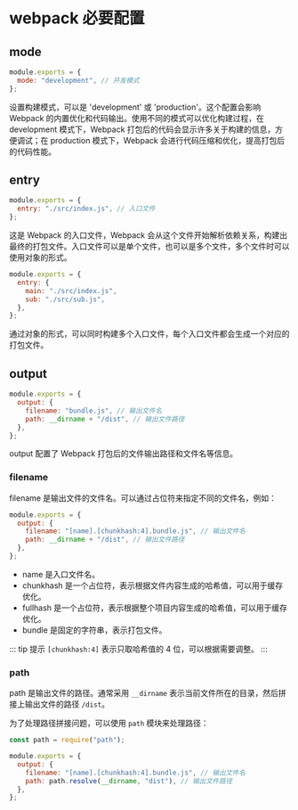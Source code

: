 # webpack 必要配置

## mode

```js
module.exports = {
  mode: "development", // 开发模式
};
```

设置构建模式，可以是 'development' 或 'production'。这个配置会影响 Webpack 的内置优化和代码输出。使用不同的模式可以优化构建过程，在 development 模式下，Webpack 打包后的代码会显示许多关于构建的信息，方便调试；在 production 模式下，Webpack 会进行代码压缩和优化，提高打包后的代码性能。

## entry

```js
module.exports = {
  entry: "./src/index.js", // 入口文件
};
```

这是 Webpack 的入口文件，Webpack 会从这个文件开始解析依赖关系，构建出最终的打包文件。入口文件可以是单个文件，也可以是多个文件，多个文件时可以使用对象的形式。

```js
module.exports = {
  entry: {
    main: "./src/index.js",
    sub: "./src/sub.js",
  },
};
```

通过对象的形式，可以同时构建多个入口文件，每个入口文件都会生成一个对应的打包文件。

## output

```js
module.exports = {
  output: {
    filename: "bundle.js", // 输出文件名
    path: __dirname + "/dist", // 输出文件路径
  },
};
```

output 配置了 Webpack 打包后的文件输出路径和文件名等信息。

### filename

filename 是输出文件的文件名。可以通过占位符来指定不同的文件名，例如：

```js
module.exports = {
  output: {
    filename: "[name].[chunkhash:4].bundle.js", // 输出文件名
    path: __dirname + "/dist", // 输出文件路径
  },
};
```

- name 是入口文件名。
- chunkhash 是一个占位符，表示根据文件内容生成的哈希值，可以用于缓存优化。
- fullhash 是一个占位符，表示根据整个项目内容生成的哈希值，可以用于缓存优化。
- bundle 是固定的字符串，表示打包文件。

::: tip 提示
`[chunkhash:4]` 表示只取哈希值的 4 位，可以根据需要调整。
:::

### path

path 是输出文件的路径。通常采用 `__dirname` 表示当前文件所在的目录，然后拼接上输出文件的路径 `/dist`。

为了处理路径拼接问题，可以使用 `path` 模块来处理路径：

```js
const path = require("path");

module.exports = {
  output: {
    filename: "[name].[chunkhash:4].bundle.js", // 输出文件名
    path: path.resolve(__dirname, "dist"), // 输出文件路径
  },
};
```
